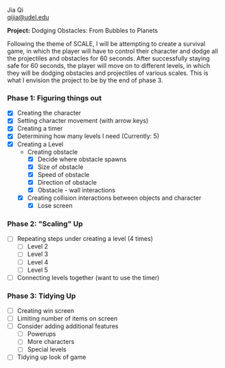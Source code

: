 Jia Qi <br>
qijia@udel.edu

**Project:** Dodging Obstacles: From Bubbles to Planets

Following the theme of SCALE, I will be attempting to create
a survival game, in which the player will have to control their 
character and dodge all the projectiles and obstacles for 60 seconds. 
After successfully staying safe for 60 seconds, the player will move on
to different levels, in which they will be dodging obstacles and 
projectiles of various scales. This is what I envision the project to be
by the end of phase 3. 

### Phase 1: Figuring things out
 - [x] Creating the character
 - [x] Setting character movement (with arrow keys)
 - [x] Creating a timer
 - [x] Determining how many levels I need (Currently: 5)
 - [x] Creating a Level
   - Creating obstacle
     - [x] Decide where obstacle spawns
     - [x] Size of obstacle
     - [x] Speed of obstacle
     - [x] Direction of obstacle
     - [x] Obstacle - wall interactions
   - [x] Creating collision interactions between objects and character
     - [x] Lose screen

### Phase 2: "Scaling" Up
 - [ ] Repeating steps under creating a level (4 times)
   - [ ] Level 2
   - [ ] Level 3
   - [ ] Level 4
   - [ ] Level 5
 - [ ] Connecting levels together (want to use the timer)

### Phase 3: Tidying Up
 - [ ] Creating win screen
 - [ ] Limiting number of items on screen
 - [ ] Consider adding additional features
   - [ ] Powerups
   - [ ] More characters
   - [ ] Special levels
 - [ ] Tidying up look of game